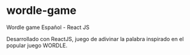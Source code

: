 # wordle-game
Wordle game Español - React JS


Desarrollado con ReactJS, juego de adivinar la palabra inspirado en el popular juego WORDLE.

